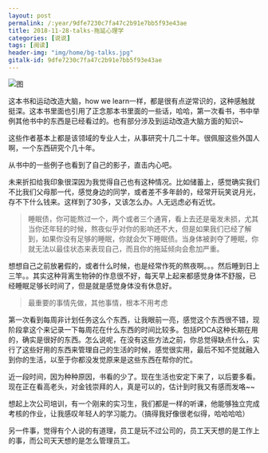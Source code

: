 ```yaml
---
layout: post
permalink: /:year/9dfe7230c7fa47c2b91e7bb5f93e43ae  
title: 2018-11-28-talks-拖延心理学
categories: [说说]
tags: [阅读]
header-img: "img/home/bg-talks.jpg"
gitalk-id: 9dfe7230c7fa47c2b91e7bb5f93e43ae
---
```


![图](http://image.linxingyang.net/image/T-talks/image/2018/books/tyxlx.jpg)

这本书和运动改造大脑，how we learn一样，都是很有点逆常识的，这种感触就挺深。这本书里面也引用了正念那本书里面的一些话，哈哈，第一次看书，书中举例其他书中的东西是已经看过的。也有部分涉及到运动改造大脑方面的知识~

这些作者基本上都是该领域的专业人士，从事研究十几二十年。很佩服这些外国人啊，一个东西研究个几十年。


从书中的一些例子也看到了自己的影子，直击内心吧。

未来折扣给我印象很深因为我觉得自己也有这种情况。比如储蓄上，感觉确实我们不比我们父母那一代，感觉身边的同学，或者差不多年龄的，经常开玩笑说月光，存不下什么钱来。这样到了30多，又该怎么办。人无远虑必有近忧。


> 睡眠债，你可能熬过一个，两个或者三个通宵，看上去还是毫发未损，尤其当你还年轻的时候，熬夜似乎对你的影响还不大，但是如果我们已经了解到，如果你没有足够的睡眠，你就会欠下睡眠债。当身体被剥夺了睡眠，你就无法以最佳状态来表现自己，而且你的拖延倾向会愈加严重。

想想自己之前放暑假的，或者什么时候，也是经常作死的熬夜啊。。。然后睡到日上三竿。。其实这种背离生物钟的作息很不好，每天早上起来都感觉身体不舒服，已经睡眠足够长时间了，但是就是感觉身体没有休息好。


> 最重要的事情先做，其他事情，根本不用考虑


第一次看到每周非计划任务这么个东西，让我眼前一亮，感觉这个东西很不错，现阶段拿这个来记录一下每周花在什么东西的时间比较多。包括PDCA这种长期在用的，确实是很好的东西。怎么说呢，在没有这些方法之前，你总觉得缺点什么，实行了这些好用的东西来管理自己的生活的时候，感觉很实用，最后不知不觉就融入到你的生活，以至于你都没发觉原来是这些东西在帮你的忙。



近一段时间，因为种种原因，书看的少了。现在生活也安定下来了，以后要多看。现在正在看高老头，对金钱崇拜的人，真是可以的，估计到时我又有感而发咯~~

想起上次公司培训，有一个刚来的实习生，我们都是一样的听课，他能够独立完成考核的作业，让我感叹年轻人的学习能力。（搞得我好像很老似得，哈哈哈哈）


另一件事，觉得有个人说的有道理，员工是玩不过公司的，员工天天想的是工作上的事，而公司天天想的是怎么管理员工。


